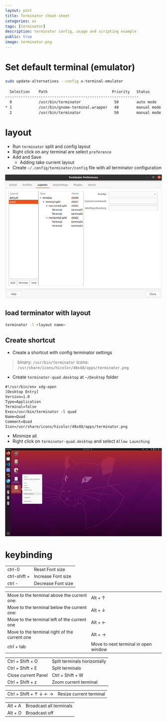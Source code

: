 ```yaml
---
layout: post
title: Terminator cheat-sheet
categories: os
tags: [terminator]
description: terminator config, usage and scripting example
public: true
image: terminator.png
---
```


# Set default terminal (emulator)

```bash
sudo update-alternatives --config x-terminal-emulator

  Selection    Path                             Priority   Status
------------------------------------------------------------
  0            /usr/bin/terminator               50        auto mode
* 1            /usr/bin/gnome-terminal.wrapper   40        manual mode
  2            /usr/bin/terminator               50        manual mode
```

# layout

- Run `terminator` split and config layout
- Right click on any terminal are select `preference`
- Add and Save
  - Adding take current layout
- Create `~/.config/terminator/config` file with all terminator configuration
  
![](/images/2021-02-27-23-46-52.png)


## load terminator with layout

```bash
terminator -l <layout name>
```

## Create shortcut
- Create a shortcut with config terminator settings

> binary: `/usr/bin/terminator` 
> icons: `/usr/share/icons/hicolor/48x48/apps/terminator.png`

- Create `terminator-quad.desktop` at `~/Desktop` folder


```
#!/usr/bin/env xdg-open
[Desktop Entry]
Version=1.0
Type=Application
Terminal=false
Exec=/usr/bin/terminator -l quad
Name=Quad
Comment=Quad
Icon=/usr/share/icons/hicolor/48x48/apps/terminator.png
```

- Minimize all
- Right click on `terminator-quad.desktop` and select `Allow Launching`

![](/images/2021-02-28-00-18-06.png)

# keybinding

|              |                    |
| ------------ | ------------------ |
| ctrl-0       | Reset Font size    |
| ctrl-shift + | Increase Font size |
| ctrl -       | Decrease Font size |

|     |     |
| --- | --- |
| Move to the terminal above the current one: | Alt + ↑ |
| Move to the terminal below the current one: | Alt + ↓ |
| Move to the terminal left of the current one | Alt + ← |
| Move to the terminal right of the current one | Alt + → |
| ctrl + tab | Move to next terminal in open window |

|                     |                              |
| ------------------- | ---------------------------- |
| Ctrl + Shift + O    | Split terminals horizontally |
| Ctrl + Shift + E    | Split terminals              |
| Close current Panel | Ctrl + Shift + W             |
| Ctrl + Shift + z    | Zoom current terminal        |

|                        |                         |
| ---------------------- | ----------------------- |
| Ctrl + Shift + ↑ ↓ ← → | Resize current terminal |

|         |                         |
| ------- | ----------------------- |
| Alt + A | Broadcast all terminals |
| Alt + O | Broadcast off           |
